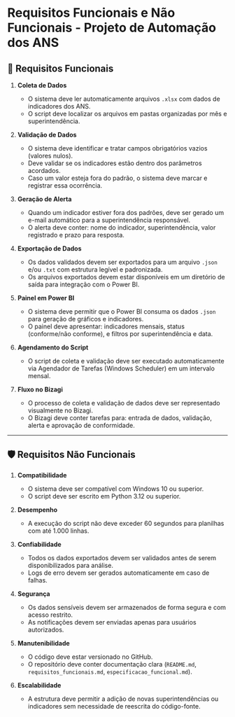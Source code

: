 # Requisitos Funcionais e Não Funcionais - Projeto de Automação dos ANS

## 🧩 Requisitos Funcionais

1. **Coleta de Dados**
   - O sistema deve ler automaticamente arquivos `.xlsx` com dados de indicadores dos ANS.
   - O script deve localizar os arquivos em pastas organizadas por mês e superintendência.

2. **Validação de Dados**
   - O sistema deve identificar e tratar campos obrigatórios vazios (valores nulos).
   - Deve validar se os indicadores estão dentro dos parâmetros acordados.
   - Caso um valor esteja fora do padrão, o sistema deve marcar e registrar essa ocorrência.

3. **Geração de Alerta**
   - Quando um indicador estiver fora dos padrões, deve ser gerado um e-mail automático para a superintendência responsável.
   - O alerta deve conter: nome do indicador, superintendência, valor registrado e prazo para resposta.

4. **Exportação de Dados**
   - Os dados validados devem ser exportados para um arquivo `.json` e/ou `.txt` com estrutura legível e padronizada.
   - Os arquivos exportados devem estar disponíveis em um diretório de saída para integração com o Power BI.

5. **Painel em Power BI**
   - O sistema deve permitir que o Power BI consuma os dados `.json` para geração de gráficos e indicadores.
   - O painel deve apresentar: indicadores mensais, status (conforme/não conforme), e filtros por superintendência e data.

6. **Agendamento do Script**
   - O script de coleta e validação deve ser executado automaticamente via Agendador de Tarefas (Windows Scheduler) em um intervalo mensal.

7. **Fluxo no Bizagi**
   - O processo de coleta e validação de dados deve ser representado visualmente no Bizagi.
   - O Bizagi deve conter tarefas para: entrada de dados, validação, alerta e aprovação de conformidade.

---

## 🛡️ Requisitos Não Funcionais

1. **Compatibilidade**
   - O sistema deve ser compatível com Windows 10 ou superior.
   - O script deve ser escrito em Python 3.12 ou superior.

2. **Desempenho**
   - A execução do script não deve exceder 60 segundos para planilhas com até 1.000 linhas.

3. **Confiabilidade**
   - Todos os dados exportados devem ser validados antes de serem disponibilizados para análise.
   - Logs de erro devem ser gerados automaticamente em caso de falhas.

4. **Segurança**
   - Os dados sensíveis devem ser armazenados de forma segura e com acesso restrito.
   - As notificações devem ser enviadas apenas para usuários autorizados.

5. **Manutenibilidade**
   - O código deve estar versionado no GitHub.
   - O repositório deve conter documentação clara (`README.md`, `requisitos_funcionais.md`, `especificacao_funcional.md`).

6. **Escalabilidade**
   - A estrutura deve permitir a adição de novas superintendências ou indicadores sem necessidade de reescrita do código-fonte.


